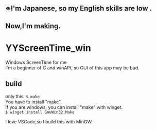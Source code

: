 ## ※I'm Japanese, so my English skills are low .  
## Now,I'm making.  
  
# YYScreenTime_win  
Windows ScreenTime for me  
I'm a beginner of C and winAPI, so GUI of this app may be bad.    
  
## build  
only this: `$ make`  
You have to install "make".  
If you are windows, you can install "make" with winget.  
`$ winget install GnuWin32.Make`  
  
I love VSCode,so I build this with MinGW.   
